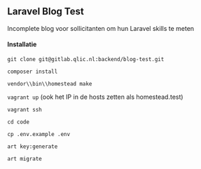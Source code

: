 ## Laravel Blog Test

Incomplete blog voor sollicitanten om hun Laravel skills te meten

#### Installatie ####

``git clone git@gitlab.qlic.nl:backend/blog-test.git``

``composer install``

``vendor\\bin\\homestead make``

``vagrant up`` (ook het IP in de hosts zetten als homestead.test)

``vagrant ssh``

``cd code``

``cp .env.example .env``

``art key:generate``

``art migrate``
